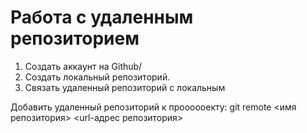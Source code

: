 # Работа с удаленным репозиторием
1. Создать  аккаунт на Github/
2. Создать  локальный репозиторий.
3. Связать удаленный репозиторий с локальным

Добавить удаленный репозиторий к проооооекту: git remote <имя репозитория> <url-адрес репозитория>